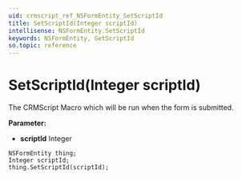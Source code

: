 ```yaml
---
uid: crmscript_ref_NSFormEntity_SetScriptId
title: SetScriptId(Integer scriptId)
intellisense: NSFormEntity.SetScriptId
keywords: NSFormEntity, GetScriptId
so.topic: reference
---
```


# SetScriptId(Integer scriptId)

The CRMScript Macro which will be run when the form is submitted.

**Parameter:** 
 - **scriptId** Integer

```crmscript
NSFormEntity thing;
Integer scriptId;
thing.SetScriptId(scriptId);
```

